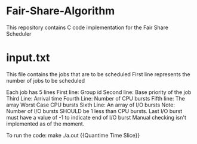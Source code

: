# Fair-Share-Algorithm
This repository contains C code implementation for the Fair Share Scheduler

# input.txt
This file contains the jobs that are to be scheduled
First line represents the number of jobs to be scheduled

Each job has 5 lines
First line: Group id
Second line: Base priority of the job
Third Line: Arrival time
Fourth Line: Number of CPU bursts
Fifth line: The array Worst Case CPU bursts
Sixth Line: An array of I/O bursts
Note: Number of I/O bursts SHOULD be 1 less than CPU bursts. Last I/O burst must have a value of -1 to indicate end of I/O burst Manual checking isn't implemented as of the moment.

To run the code:
make
./a.out {{Quantime Time Slice}}